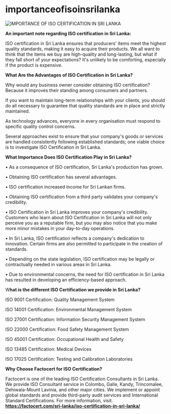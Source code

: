 # importanceofisoinsrilanka
![IMPORTANCE OF ISO CERTIFICATION IN SRI LANKA](https://user-images.githubusercontent.com/89084770/152340767-e0785c7e-1324-4c88-984b-9ff8eb80397a.png)

**An important note regarding ISO certification in Sri Lanka:**

 ISO certification in Sri Lanka ensures that producers' items meet the highest quality standards, making it easy to acquire their products.
We all want to think that the items we buy are high-quality and long-lasting, but what if they fall short of your expectations? It's unlikely to be comforting, especially if the product is expensive.

**What Are the Advantages of ISO Certification in Sri Lanka?**

Why would any business owner consider obtaining ISO certification? Because it improves their standing among consumers and partners.

If you want to maintain long-term relationships with your clients, you should do all necessary to guarantee that quality standards are in place and strictly maintained.

As technology advances, everyone in every organisation must respond to specific quality control concerns.

Several approaches exist to ensure that your company's goods or services are handled consistently following established standards; one viable choice is to investigate ISO Certification in Sri Lanka.

**What Importance Does ISO Certification Play in Sri Lanka?**

• As a consequence of ISO certification, Sri Lanka's production has grown.

• Obtaining ISO certification has several advantages.

• ISO certification increased income for Sri Lankan firms.

• Obtaining ISO certification from a third party validates your company's credibility.

• ISO Certification in Sri Lanka improves your company's credibility. Customers who learn about ISO Certification in Sri Lanka will not only perceive you as a reputable firm,
but you may also notice that you make more minor mistakes in your day-to-day operations.

• In Sri Lanka, ISO certification reflects a company's dedication to innovation. Certain firms are also permitted to participate in the creation of standards.

• Depending on the state legislation, ISO certification may be legally or contractually needed in various areas in Sri Lanka.

• Due to environmental concerns, the need for ISO certification in Sri Lanka has resulted in developing an efficiency-based approach.

W**hat is the different ISO Certification we provide in Sri Lanka?**

ISO 9001 Certification: Quality Management System

ISO 14001 Certification: Environmental Management System

ISO 27001 Certification: Information Security Management System

ISO 22000 Certification: Food Safety Management System

ISO 45001 Certification: Occupational Health and Safety

ISO 13485 Certification: Medical Devices

ISO 17025 Certification: Testing and Calibration Laboratories

**Why Choose Factocert for ISO Certification?**

Factocert is one of the leading ISO Certification Consultants in Sri Lanka. We provide ISO Consultant service in Colombo, Galle, Kandy, Trincomalee, Dehiwala-Mount Lavinia, and other major cities. We implement or appoint global standards and provide third-party audit services and International Standard Certifications. For more information, visit.
**<a href="url">https://factocert.com/sri-lanka/iso-certification-in-sri-lanka/</a>**

